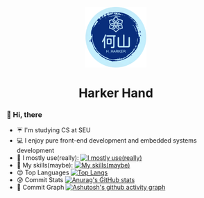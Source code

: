<!-- <link rel = "stylesheet" type= "text/css" href = "./style.css">
 -->

<p align = "center">
	<img class = "cover" width = "140" src="./logo_circle.png"/>
	<h1 align = "center">Harker Hand</h1>
</p>

### 👋 Hi, there
- ☔ I'm studying CS at SEU
- 💻 I enjoy pure front-end development and embedded systems development
- 💖 I mostly use(really):
  [![I mostly use(really)](https://skillicons.dev/icons?i=cpp,rust,ts)](https://skillicons.dev)
- 👻 My skills(maybe):
  [![My skills(maybe)](https://skillicons.dev/icons?i=jquery,html,css,py,nodejs,ubuntu,npm,notion)](https://skillicons.dev)
- 😍 Top Languages
[![Top Langs](https://github-readme-stats.vercel.app/api/top-langs/?username=harkerhand&layout=compact)](https://github.com/anuraghazra/github-readme-stats)
- 😰 Commit Stats
[![Anurag's GitHub stats](https://github-readme-stats.vercel.app/api?username=harkerhand&count_private=true&show_icons=true&theme=ambient_gradient)](https://github.com/anuraghazra/github-readme-stats)
- 🙈 Commit Graph
[![Ashutosh's github activity graph](https://github-readme-activity-graph.vercel.app/graph?username=harkerhand&theme=github-light)](https://github.com/ashutosh00710/github-readme-activity-graph)
